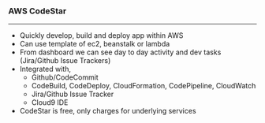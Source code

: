 ### AWS CodeStar

---

- Quickly develop, build and deploy app within AWS
- Can use template of ec2, beanstalk or lambda
- From dashboard we can see day to day activity and dev tasks (Jira/Github Issue Trackers)
- Integrated with,
  - Github/CodeCommit
  - CodeBuild, CodeDeploy, CloudFormation, CodePipeline, CloudWatch
  - Jira/Github Issue Tracker
  - Cloud9 IDE
- CodeStar is free, only charges for underlying services

